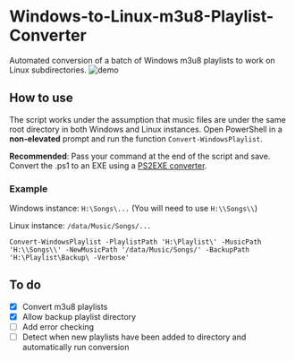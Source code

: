 # Windows-to-Linux-m3u8-Playlist-Converter
Automated conversion of a batch of Windows m3u8 playlists to work on Linux subdirectories.
![demo](https://github.com/jeffvli/Windows-to-Linux-m3u8-Playlist-Converter/blob/master/demo/FirstPiercingEarwig.gif?raw=true)

## How to use
The script works under the assumption that music files are under the same root directory in both Windows and Linux instances. Open PowerShell in a **non-elevated** prompt and run the function `Convert-WindowsPlaylist`.

**Recommended**: Pass your command at the end of the script and save. Convert the .ps1 to an EXE using a [PS2EXE converter](https://gallery.technet.microsoft.com/scriptcenter/PS2EXE-GUI-Convert-e7cb69d5).

### Example

Windows instance: `H:\Songs\...` (You will need to use `H:\\Songs\\`)

Linux instance: `/data/Music/Songs/...`

```
Convert-WindowsPlaylist -PlaylistPath 'H:\Playlist\' -MusicPath 'H:\\Songs\\' -NewMusicPath '/data/Music/Songs/' -BackupPath 'H:\Playlist\Backup\ -Verbose'
```

## To do
- [x] Convert m3u8 playlists
- [x] Allow backup playlist directory
- [ ] Add error checking
- [ ] Detect when new playlists have been added to directory and automatically run conversion
